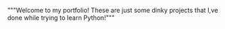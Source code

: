 """Welcome to my portfolio!
These are just some dinky projects that I,ve done while trying to learn Python!"""